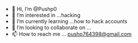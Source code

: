 - 👋 Hi, I’m @Pushp0
- 👀 I’m interested in ...hacking
- 🌱 I’m currently learning ...how to hack accounts
- 💞️ I’m looking to collaborate on ...
- 📫 How to reach me ... pushp764398@gmail.com

<!---
Pushp0/Pushp0 is a ✨ special ✨ repository because its `README.md` (this file) appears on your GitHub profile.
You can click the Preview link to take a look at your changes.
--->
